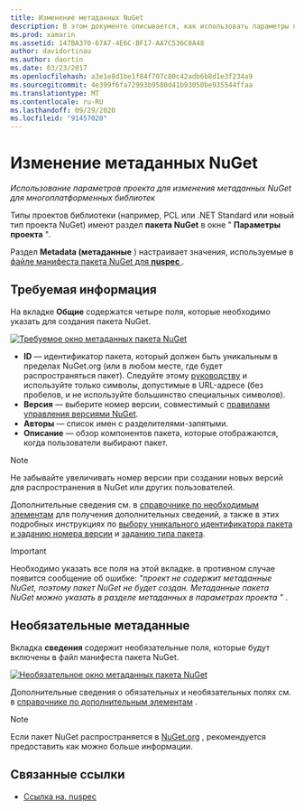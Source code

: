 ```yaml
---
title: Изменение метаданных NuGet
description: В этом документе описывается, как использовать параметры проекта для изменения метаданных NuGet для многоплатформенных библиотек. В нем обсуждаются обязательные и необязательные метаданные.
ms.prod: xamarin
ms.assetid: 147BA370-67A7-4E6C-BF17-AA7C536C0A48
author: davidortinau
ms.author: daortin
ms.date: 03/23/2017
ms.openlocfilehash: a3e1e8d1be1f84f707c80c42adb6b8d1e3f234a9
ms.sourcegitcommit: 4e399f6fa72993b9580d41b93050be935544ffaa
ms.translationtype: MT
ms.contentlocale: ru-RU
ms.lasthandoff: 09/29/2020
ms.locfileid: "91457020"
---
```

# <a name="editing-nuget-metadata"></a>Изменение метаданных NuGet

_Использование параметров проекта для изменения метаданных NuGet для многоплатформенных библиотек_

Типы проектов библиотеки (например, PCL или .NET Standard или новый тип проекта NuGet) имеют раздел **пакета NuGet** в окне " **Параметры проекта** ".

Раздел **Metadata (метаданные** ) настраивает значения, используемые в [файле манифеста пакета NuGet для **nuspec** ](/nuget/create-packages/creating-a-package#the-role-and-structure-of-the-nuspec-file).

## <a name="required-information"></a>Требуемая информация

На вкладке **Общие** содержатся четыре поля, которые необходимо указать для создания пакета NuGet.

[![Требуемое окно метаданных пакета NuGet](metadata-images/metadata-general-sml.png)](metadata-images/metadata-general.png#lightbox)

- **ID** — идентификатор пакета, который должен быть уникальным в пределах NuGet.org (или в любом месте, где будет распространяться пакет). Следуйте этому [руководству](/nuget/create-packages/creating-a-package#choosing-a-unique-package-identifier-and-setting-the-version-number) и используйте только символы, допустимые в URL-адресе (без пробелов, и не используйте большинство специальных символов).
- **Версия** — выберите номер версии, совместимый с [правилами управления версиями NuGet](/nuget/create-packages/dependency-versions).
- **Авторы** — список имен с разделителями-запятыми.
- **Описание** — обзор компонентов пакета, которые отображаются, когда пользователи выбирают пакет.

> [!NOTE]
> Не забывайте увеличивать номер версии при создании новых версий для распространения в NuGet или других пользователей.

Дополнительные сведения см. в [справочнике по необходимым элементам](/nuget/schema/nuspec#required-metadata-elements) для получения дополнительных сведений, а также в этих подробных инструкциях по [выбору уникального идентификатора пакета и заданию номера версии](/nuget/create-packages/creating-a-package#choosing-a-unique-package-identifier-and-setting-the-version-number) и [заданию типа пакета](/nuget/create-packages/creating-a-package#setting-a-package-type).

> [!IMPORTANT]
> Необходимо указать все поля на этой вкладке. в противном случае появится сообщение об ошибке: _"проект не содержит метаданные NuGet, поэтому пакет NuGet не будет создан. Метаданные пакета NuGet можно указать в разделе метаданных в параметрах проекта "_ .

## <a name="optional-metadata"></a>Необязательные метаданные

Вкладка **сведения** содержит необязательные поля, которые будут включены в файл манифеста пакета NuGet.

[![Необязательное окно метаданных пакета NuGet](metadata-images/metadata-detail-sml.png)](metadata-images/metadata-detail.png#lightbox)

Дополнительные сведения о обязательных и необязательных полях см. в [справочнике по дополнительным элементам](/nuget/schema/nuspec#optional-metadata-elements) .

> [!NOTE]
> Если пакет NuGet распространяется в [NuGet.org](https://www.nuget.org) , рекомендуется предоставить как можно больше информации.

## <a name="related-links"></a>Связанные ссылки

- [Ссылка на. nuspec](/nuget/schema/nuspec#general-form-and-schema)